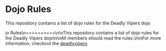 Dojo Rules
==========

This repository contains a list of dojo rules for the Deadly Vipers dojo

jo Rules\n==========\n\nThis repository contains a list of dojo rules for the Deadly Vipers dojo\n\nAll members should read the rules.\n\nFor more information, checkout the [deadlyvipers](https://github.com/deadlyvipers)
